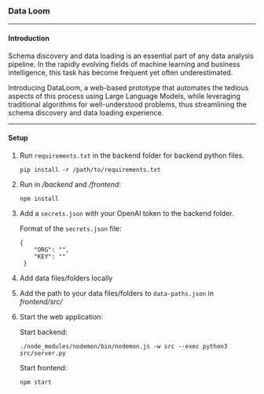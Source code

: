 ### Data Loom

---

#### Introduction

Schema discovery and data loading is an essential part of any data analysis pipeline. In the rapidly evolving fields of machine learning and business intelligence, this task has become frequent yet often underestimated.

Introducing DataLoom, a web-based prototype that automates the tedious aspects of this process using Large Language Models, while leveraging traditional algorithms for well-understood problems, thus streamlining the schema discovery and data loading experience.

---



#### Setup

1. Run `requirements.txt` in the backend folder for backend python files.
   ```
   pip install -r /path/to/requirements.txt
   ```
3. Run in */backend* and */frontend*:
   ```
   npm install
   ```
4. Add a  `secrets.json` with your OpenAI token to the backend folder.
   
   Format of the `secrets.json` file:
   
   ```
   {
       "ORG": "",
       "KEY": ""
    }
   ```

3. Add data files/folders locally
4. Add the path to your data files/folders to `data-paths.json` in *frontend/src/*
5. Start the web application:

   Start backend:
   
   ```
   ./node_modules/nodemon/bin/nodemon.js -w src --exec python3 src/server.py
   ```
   
   Start frontend:
   
   ```
   npm start
   ```
